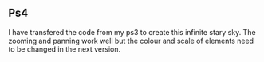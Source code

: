 ## Ps4 

I have transfered the code from my ps3 to create this infinite stary sky. The zooming and panning work well but the colour and scale of elements need to be changed in the next version.